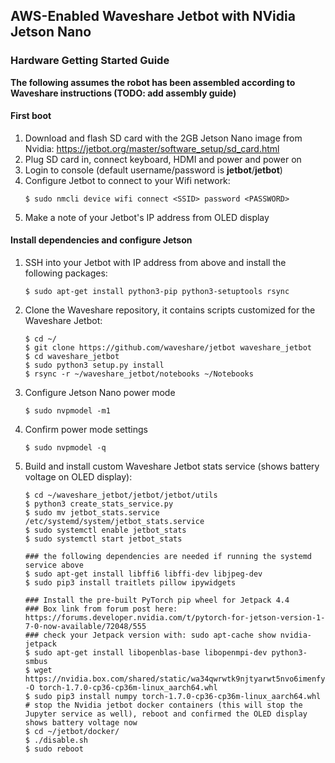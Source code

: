 ## AWS-Enabled Waveshare Jetbot with NVidia Jetson Nano

### Hardware Getting Started Guide
**The following assumes the robot has been assembled according to Waveshare instructions (TODO: add assembly guide)**

#### First boot 
1. Download and flash SD card with the 2GB Jetson Nano image from Nvidia: https://jetbot.org/master/software_setup/sd_card.html
2. Plug SD card in, connect keyboard, HDMI and power and power on
3. Login to console (default username/password is **jetbot**/**jetbot**)
4. Configure Jetbot to connect to your Wifi network:
    ```
    $ sudo nmcli device wifi connect <SSID> password <PASSWORD>
    ```
5. Make a note of your Jetbot's IP address from OLED display

#### Install dependencies and configure Jetson
1. SSH into your Jetbot with IP address from above and install the following packages:
    ```
    $ sudo apt-get install python3-pip python3-setuptools rsync
    ```
2. Clone the Waveshare repository, it contains scripts customized for the Waveshare Jetbot:
    ```
    $ cd ~/
    $ git clone https://github.com/waveshare/jetbot waveshare_jetbot
    $ cd waveshare_jetbot
    $ sudo python3 setup.py install
    $ rsync -r ~/waveshare_jetbot/notebooks ~/Notebooks
    ```
3. Configure Jetson Nano power mode
    ```
    $ sudo nvpmodel -m1
    ```
4. Confirm power mode settings
    ```
    $ sudo nvpmodel -q
    ```
5. Build and install custom Waveshare Jetbot stats service (shows battery voltage on OLED display):
    ```
    $ cd ~/waveshare_jetbot/jetbot/jetbot/utils
    $ python3 create_stats_service.py
    $ sudo mv jetbot_stats.service /etc/systemd/system/jetbot_stats.service
    $ sudo systemctl enable jetbot_stats
    $ sudo systemctl start jetbot_stats

    ### the following dependencies are needed if running the systemd service above
    $ sudo apt-get install libffi6 libffi-dev libjpeg-dev
    $ sudo pip3 install traitlets pillow ipywidgets
    
    ### Install the pre-built PyTorch pip wheel for Jetpack 4.4
    ### Box link from forum post here: https://forums.developer.nvidia.com/t/pytorch-for-jetson-version-1-7-0-now-available/72048/555
    ### check your Jetpack version with: sudo apt-cache show nvidia-jetpack
    $ sudo apt-get install libopenblas-base libopenmpi-dev python3-smbus
    $ wget https://nvidia.box.com/shared/static/wa34qwrwtk9njtyarwt5nvo6imenfy26.whl -O torch-1.7.0-cp36-cp36m-linux_aarch64.whl
    $ sudo pip3 install numpy torch-1.7.0-cp36-cp36m-linux_aarch64.whl
    # stop the Nvidia jetbot docker containers (this will stop the Jupyter service as well), reboot and confirmed the OLED display shows battery voltage now
    $ cd ~/jetbot/docker/
    $ ./disable.sh
    $ sudo reboot
    ```
